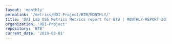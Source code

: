 ```yaml
---
layout: 'monthly'
permalink: '/metrics/HDI-Project/BTB/MONTHLY/'
title: 'DAI Lab OSS Metrics Metrics report for BTB | MONTHLY-REPORT-2019-03-01'
organization: 'HDI-Project'
repository: 'BTB'
current_date: '2019-03-01'
---
```

